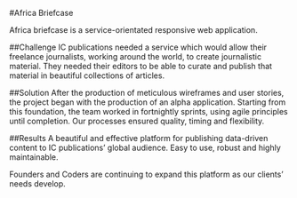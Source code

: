 #Africa Briefcase

Africa briefcase is a service-orientated responsive web application.

##Challenge
IC publications needed a service which would allow their freelance journalists, working around the world, to create journalistic material. They needed their editors to be able to curate and publish that material in beautiful collections of articles.

##Solution
After the production of meticulous wireframes and user stories, the project began with the production of an alpha application. Starting from this foundation, the team worked in fortnightly sprints, using agile principles until completion. Our processes ensured quality, timing and flexibility.

<!-- <img src="../assets/one.jpg"> -->

##Results
A beautiful and effective platform for publishing data-driven content to IC publications’ global audience. Easy to use, robust and highly maintainable. 

Founders and Coders are continuing to expand this platform as our clients’ needs develop.